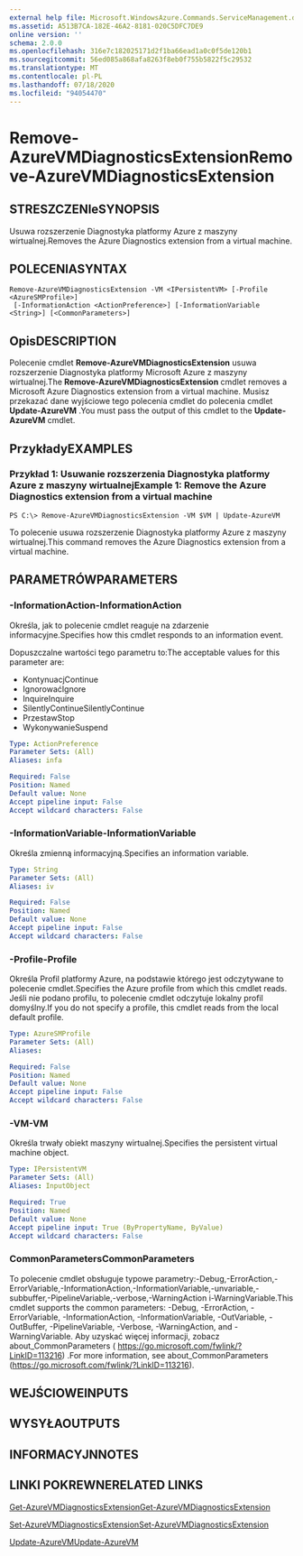 ```yaml
---
external help file: Microsoft.WindowsAzure.Commands.ServiceManagement.dll-Help.xml
ms.assetid: A513B7CA-182E-46A2-8181-020C5DFC7DE9
online version: ''
schema: 2.0.0
ms.openlocfilehash: 316e7c182025171d2f1ba66ead1a0c0f5de120b1
ms.sourcegitcommit: 56ed085a868afa8263f8eb0f755b5822f5c29532
ms.translationtype: MT
ms.contentlocale: pl-PL
ms.lasthandoff: 07/18/2020
ms.locfileid: "94054470"
---
```

# <span data-ttu-id="a9d72-101">Remove-AzureVMDiagnosticsExtension</span><span class="sxs-lookup"><span data-stu-id="a9d72-101">Remove-AzureVMDiagnosticsExtension</span></span>

## <span data-ttu-id="a9d72-102">STRESZCZENIe</span><span class="sxs-lookup"><span data-stu-id="a9d72-102">SYNOPSIS</span></span>
<span data-ttu-id="a9d72-103">Usuwa rozszerzenie Diagnostyka platformy Azure z maszyny wirtualnej.</span><span class="sxs-lookup"><span data-stu-id="a9d72-103">Removes the Azure Diagnostics extension from a virtual machine.</span></span>

## <span data-ttu-id="a9d72-104">POLECENIA</span><span class="sxs-lookup"><span data-stu-id="a9d72-104">SYNTAX</span></span>

```
Remove-AzureVMDiagnosticsExtension -VM <IPersistentVM> [-Profile <AzureSMProfile>]
 [-InformationAction <ActionPreference>] [-InformationVariable <String>] [<CommonParameters>]
```

## <span data-ttu-id="a9d72-105">Opis</span><span class="sxs-lookup"><span data-stu-id="a9d72-105">DESCRIPTION</span></span>
<span data-ttu-id="a9d72-106">Polecenie cmdlet **Remove-AzureVMDiagnosticsExtension** usuwa rozszerzenie Diagnostyka platformy Microsoft Azure z maszyny wirtualnej.</span><span class="sxs-lookup"><span data-stu-id="a9d72-106">The **Remove-AzureVMDiagnosticsExtension** cmdlet removes a Microsoft Azure Diagnostics extension from a virtual machine.</span></span>
<span data-ttu-id="a9d72-107">Musisz przekazać dane wyjściowe tego polecenia cmdlet do polecenia cmdlet **Update-AzureVM** .</span><span class="sxs-lookup"><span data-stu-id="a9d72-107">You must pass the output of this cmdlet to the **Update-AzureVM** cmdlet.</span></span>

## <span data-ttu-id="a9d72-108">Przykłady</span><span class="sxs-lookup"><span data-stu-id="a9d72-108">EXAMPLES</span></span>

### <span data-ttu-id="a9d72-109">Przykład 1: Usuwanie rozszerzenia Diagnostyka platformy Azure z maszyny wirtualnej</span><span class="sxs-lookup"><span data-stu-id="a9d72-109">Example 1: Remove the Azure Diagnostics extension from a virtual machine</span></span>
```
PS C:\> Remove-AzureVMDiagnosticsExtension -VM $VM | Update-AzureVM
```

<span data-ttu-id="a9d72-110">To polecenie usuwa rozszerzenie Diagnostyka platformy Azure z maszyny wirtualnej.</span><span class="sxs-lookup"><span data-stu-id="a9d72-110">This command removes the Azure Diagnostics extension from a virtual machine.</span></span>

## <span data-ttu-id="a9d72-111">PARAMETRÓW</span><span class="sxs-lookup"><span data-stu-id="a9d72-111">PARAMETERS</span></span>

### <span data-ttu-id="a9d72-112">-InformationAction</span><span class="sxs-lookup"><span data-stu-id="a9d72-112">-InformationAction</span></span>
<span data-ttu-id="a9d72-113">Określa, jak to polecenie cmdlet reaguje na zdarzenie informacyjne.</span><span class="sxs-lookup"><span data-stu-id="a9d72-113">Specifies how this cmdlet responds to an information event.</span></span>

<span data-ttu-id="a9d72-114">Dopuszczalne wartości tego parametru to:</span><span class="sxs-lookup"><span data-stu-id="a9d72-114">The acceptable values for this parameter are:</span></span>

- <span data-ttu-id="a9d72-115">Kontynuacj</span><span class="sxs-lookup"><span data-stu-id="a9d72-115">Continue</span></span>
- <span data-ttu-id="a9d72-116">Ignorować</span><span class="sxs-lookup"><span data-stu-id="a9d72-116">Ignore</span></span>
- <span data-ttu-id="a9d72-117">Inquire</span><span class="sxs-lookup"><span data-stu-id="a9d72-117">Inquire</span></span>
- <span data-ttu-id="a9d72-118">SilentlyContinue</span><span class="sxs-lookup"><span data-stu-id="a9d72-118">SilentlyContinue</span></span>
- <span data-ttu-id="a9d72-119">Przestaw</span><span class="sxs-lookup"><span data-stu-id="a9d72-119">Stop</span></span>
- <span data-ttu-id="a9d72-120">Wykonywanie</span><span class="sxs-lookup"><span data-stu-id="a9d72-120">Suspend</span></span>

```yaml
Type: ActionPreference
Parameter Sets: (All)
Aliases: infa

Required: False
Position: Named
Default value: None
Accept pipeline input: False
Accept wildcard characters: False
```

### <span data-ttu-id="a9d72-121">-InformationVariable</span><span class="sxs-lookup"><span data-stu-id="a9d72-121">-InformationVariable</span></span>
<span data-ttu-id="a9d72-122">Określa zmienną informacyjną.</span><span class="sxs-lookup"><span data-stu-id="a9d72-122">Specifies an information variable.</span></span>

```yaml
Type: String
Parameter Sets: (All)
Aliases: iv

Required: False
Position: Named
Default value: None
Accept pipeline input: False
Accept wildcard characters: False
```

### <span data-ttu-id="a9d72-123">-Profile</span><span class="sxs-lookup"><span data-stu-id="a9d72-123">-Profile</span></span>
<span data-ttu-id="a9d72-124">Określa Profil platformy Azure, na podstawie którego jest odczytywane to polecenie cmdlet.</span><span class="sxs-lookup"><span data-stu-id="a9d72-124">Specifies the Azure profile from which this cmdlet reads.</span></span>
<span data-ttu-id="a9d72-125">Jeśli nie podano profilu, to polecenie cmdlet odczytuje lokalny profil domyślny.</span><span class="sxs-lookup"><span data-stu-id="a9d72-125">If you do not specify a profile, this cmdlet reads from the local default profile.</span></span>

```yaml
Type: AzureSMProfile
Parameter Sets: (All)
Aliases: 

Required: False
Position: Named
Default value: None
Accept pipeline input: False
Accept wildcard characters: False
```

### <span data-ttu-id="a9d72-126">-VM</span><span class="sxs-lookup"><span data-stu-id="a9d72-126">-VM</span></span>
<span data-ttu-id="a9d72-127">Określa trwały obiekt maszyny wirtualnej.</span><span class="sxs-lookup"><span data-stu-id="a9d72-127">Specifies the persistent virtual machine object.</span></span>

```yaml
Type: IPersistentVM
Parameter Sets: (All)
Aliases: InputObject

Required: True
Position: Named
Default value: None
Accept pipeline input: True (ByPropertyName, ByValue)
Accept wildcard characters: False
```

### <span data-ttu-id="a9d72-128">CommonParameters</span><span class="sxs-lookup"><span data-stu-id="a9d72-128">CommonParameters</span></span>
<span data-ttu-id="a9d72-129">To polecenie cmdlet obsługuje typowe parametry:-Debug,-ErrorAction,-ErrorVariable,-InformationAction,-InformationVariable,-unvariable,-subbuffer,-PipelineVariable,-verbose,-WarningAction i-WarningVariable.</span><span class="sxs-lookup"><span data-stu-id="a9d72-129">This cmdlet supports the common parameters: -Debug, -ErrorAction, -ErrorVariable, -InformationAction, -InformationVariable, -OutVariable, -OutBuffer, -PipelineVariable, -Verbose, -WarningAction, and -WarningVariable.</span></span> <span data-ttu-id="a9d72-130">Aby uzyskać więcej informacji, zobacz about_CommonParameters ( https://go.microsoft.com/fwlink/?LinkID=113216) .</span><span class="sxs-lookup"><span data-stu-id="a9d72-130">For more information, see about_CommonParameters (https://go.microsoft.com/fwlink/?LinkID=113216).</span></span>

## <span data-ttu-id="a9d72-131">WEJŚCIOWE</span><span class="sxs-lookup"><span data-stu-id="a9d72-131">INPUTS</span></span>

## <span data-ttu-id="a9d72-132">WYSYŁA</span><span class="sxs-lookup"><span data-stu-id="a9d72-132">OUTPUTS</span></span>

## <span data-ttu-id="a9d72-133">INFORMACYJN</span><span class="sxs-lookup"><span data-stu-id="a9d72-133">NOTES</span></span>

## <span data-ttu-id="a9d72-134">LINKI POKREWNE</span><span class="sxs-lookup"><span data-stu-id="a9d72-134">RELATED LINKS</span></span>

[<span data-ttu-id="a9d72-135">Get-AzureVMDiagnosticsExtension</span><span class="sxs-lookup"><span data-stu-id="a9d72-135">Get-AzureVMDiagnosticsExtension</span></span>](./Get-AzureVMDiagnosticsExtension.md)

[<span data-ttu-id="a9d72-136">Set-AzureVMDiagnosticsExtension</span><span class="sxs-lookup"><span data-stu-id="a9d72-136">Set-AzureVMDiagnosticsExtension</span></span>](./Set-AzureVMDiagnosticsExtension.md)

[<span data-ttu-id="a9d72-137">Update-AzureVM</span><span class="sxs-lookup"><span data-stu-id="a9d72-137">Update-AzureVM</span></span>](./Update-AzureVM.md)


